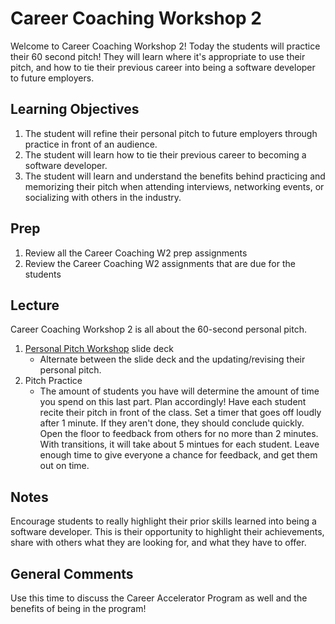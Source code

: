 # Career Coaching Workshop 2

Welcome to Career Coaching Workshop 2! Today the students will practice their 60 second pitch! They will learn where it's appropriate to use their pitch, and how to tie their previous career into being a software developer to future employers. 

## Learning Objectives

1. The student will refine their personal pitch to future employers through practice in front of an audience. 
2. The student will learn how to tie their previous career to becoming a software developer. 
3. The student will learn and understand the benefits behind practicing and memorizing their pitch when attending interviews, networking events, or socializing with others in the industry.

## Prep

1. Review all the Career Coaching W2 prep assignments
2. Review the Career Coaching W2 assignments that are due for the students

## Lecture

Career Coaching Workshop 2 is all about the 60-second personal pitch.

1. [Personal Pitch Workshop](https://docs.google.com/presentation/d/1f7SR9rVWjzRZrBjxrpVsfTX6UJJtVA21UB0e4pZL_cg/edit) slide deck
    - Alternate between the slide deck and the updating/revising their personal pitch. 
2. Pitch Practice
   - The amount of students you have will determine the amount of time you spend on this last part. Plan accordingly! Have each student recite their pitch in front of the class. Set a timer that goes off loudly after 1 minute. If they aren't done, they should conclude quickly. Open the floor to feedback from others for no more than 2 minutes. With transitions, it will take about 5 mintues for each student. Leave enough time to give everyone a chance for feedback, and get them out on time. 

## Notes

Encourage students to really highlight their prior skills learned into being a software developer. This is their opportunity to highlight their achievements, share with others what they are looking for, and what they have to offer. 

## General Comments

Use this time to discuss the Career Accelerator Program as well and the benefits of being in the program!
